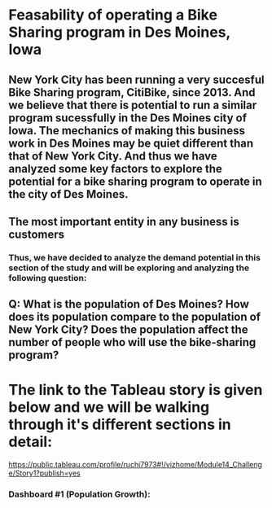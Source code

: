 # Feasability of operating a Bike Sharing program in Des Moines, Iowa

## New York City has been running a very succesful Bike Sharing program, CitiBike, since 2013. And we believe that there is potential to run a similar program sucessfully in the Des Moines city of Iowa. The mechanics of making this business work in Des Moines may be quiet different than that of New York City. And thus we have analyzed some key factors to explore the potential for a bike sharing program to operate in the city of Des Moines.

## The most important entity in any business is customers

### Thus, we have decided to analyze the demand potential in this section of the study and will be exploring and analyzing the following question:

## Q: What is the population of Des Moines? How does its population compare to the population of New York City? Does the population affect the number of people who will use the bike-sharing program?

# The link to the Tableau story is given below and we will be walking through it's different sections in detail:
https://public.tableau.com/profile/ruchi7973#!/vizhome/Module14_Challenge/Story1?publish=yes

### Dashboard #1 (Population Growth):
